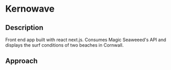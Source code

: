 # Kernowave

## Description

Front end app built with react next.js. Consumes Magic Seaweeed's API and displays the surf conditions of two beaches in Cornwall.

## Approach
